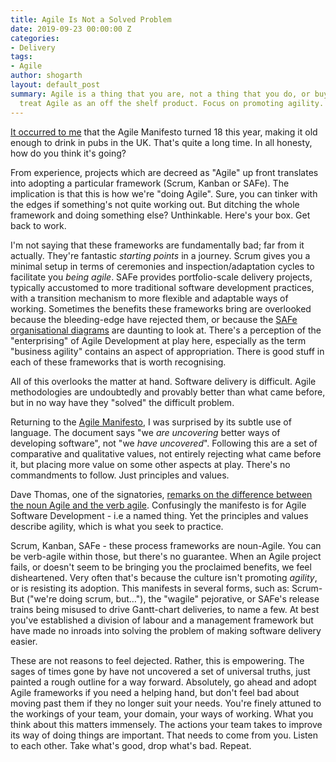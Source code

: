 ```yaml
---
title: Agile Is Not a Solved Problem
date: 2019-09-23 00:00:00 Z
categories:
- Delivery
tags:
- Agile
author: shogarth
layout: default_post
summary: Agile is a thing that you are, not a thing that you do, or buy. We can't
  treat Agile as an off the shelf product. Focus on promoting agility.
---
```


[It occurred to me](https://twitter.com/samhogy/status/1114100347201626112) that the Agile Manifesto turned 18 this year, making it old enough to drink in pubs in the UK. That's quite a long time. In all honesty, how do you think it's going?

From experience, projects which are decreed as "Agile" up front translates into adopting a particular framework (Scrum, Kanban or SAFe). The implication is that this is how we're "doing Agile". Sure, you can tinker with the edges if something's not quite working out. But ditching the whole framework and doing something else? Unthinkable. Here's your box. Get back to work.

I'm not saying that these frameworks are fundamentally bad; far from it actually. They're fantastic *starting points* in a journey. Scrum gives you a minimal setup in terms of ceremonies and inspection/adaptation cycles to facilitate you _being agile_. SAFe provides portfolio-scale delivery projects, typically accustomed to more traditional software development practices, with a transition mechanism to more flexible and adaptable ways of working. Sometimes the benefits these frameworks bring are overlooked because the bleeding-edge have rejected them, or because the [SAFe organisational diagrams](https://www.scaledagileframework.com/) are daunting to look at. There's a perception of the "enterprising" of Agile Development at play here, especially as the term "business agility" contains an aspect of appropriation. There is good stuff in each of these frameworks that is worth recognising.

All of this overlooks the matter at hand. Software delivery is difficult. Agile methodologies are undoubtedly and provably better than what came before, but in no way have they "solved" the difficult problem.

Returning to the [Agile Manifesto](http://agilemanifesto.org/), I was surprised by its subtle use of language. The document says "we _are uncovering_ better ways of developing software", not "we _have uncovered_". Following this are a set of comparative and qualitative values, not entirely rejecting what came before it, but placing more value on some other aspects at play. There's no commandments to follow. Just principles and values.

Dave Thomas, one of the signatories, [remarks on the difference between the noun Agile and the verb agile](https://www.youtube.com/watch?v=a-BOSpxYJ9M). Confusingly the manifesto is for Agile Software Development - i.e a named thing. Yet the principles and values describe agility, which is what you seek to practice.

Scrum, Kanban, SAFe - these process frameworks are noun-Agile. You can be verb-agile within those, but there's no guarantee. When an Agile project fails, or doesn't seem to be bringing you the proclaimed benefits, we feel disheartened. Very often that's because the culture isn't promoting _agility_, or is resisting its adoption. This manifests in several forms, such as: Scrum-But ("we're doing scrum, but…"), the "wagile" pejorative, or SAFe's release trains being misused to drive Gantt-chart deliveries, to name a few. At best you've established a division of labour and a management framework but have made no inroads into solving the problem of making software delivery easier.

These are not reasons to feel dejected. Rather, this is empowering. The sages of times gone by have not uncovered a set of universal truths, just painted a rough outline for a way forward. Absolutely, go ahead and adopt Agile frameworks if you need a helping hand, but don't feel bad about moving past them if they no longer suit your needs. You're finely attuned to the workings of your team, your domain, your ways of working. What you think about this matters immensely. The actions your team takes to improve its way of doing things are important. That needs to come from you. Listen to each other. Take what's good, drop what's bad. Repeat.

